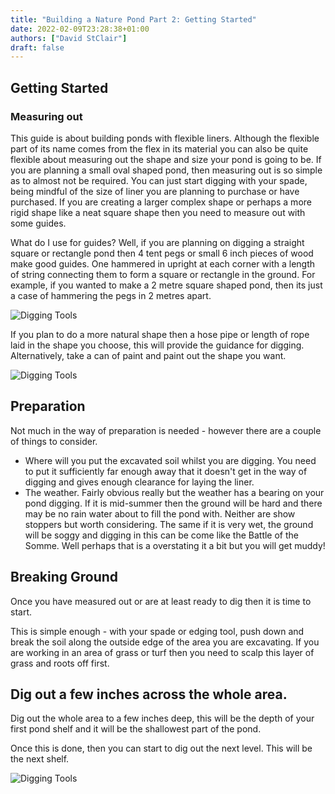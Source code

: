 ```yaml
---
title: "Building a Nature Pond Part 2: Getting Started"
date: 2022-02-09T23:28:38+01:00
authors: ["David StClair"]
draft: false
---
```

## Getting Started
### Measuring out 
This guide is about building ponds with flexible liners. Although the flexible part of its name comes from the flex in its material  you can also be quite flexible about measuring out the shape and size your pond is going to be.  If you are planning a small oval shaped pond, then measuring out is so simple as to almost not be required. You can just start digging with your spade, being mindful of the size of liner you are planning to purchase or have purchased.  If you are creating a larger complex shape or perhaps a more rigid shape like a neat square shape then you need to measure out with some guides. 

What do I use for guides?  Well, if you are planning on digging a straight square or rectangle pond then 4 tent pegs or small 6 inch pieces of wood make good guides. One hammered in upright at each corner with a length of string connecting them to form a square or rectangle in the ground.  For example, if you wanted to make a 2 metre square shaped pond, then its just a case of hammering the pegs in 2 metres apart.

![Digging Tools](../mark-out-pond-square.png)

If you plan to do a more natural shape then a hose pipe or length of rope laid in the shape you choose, this will provide the guidance for digging. Alternatively, take a can of paint and paint out the shape you want.

![Digging Tools](../marking-out-freeform.png)

## Preparation
Not much in the way of preparation is needed - however there are a couple of things to consider.

- Where will you put the excavated soil whilst you are digging. You need to put it sufficiently far enough away that it doesn't get in the way of digging and gives enough clearance for laying the liner. 
- The weather. Fairly obvious really but the weather has a bearing on your pond digging.  If it is mid-summer then the ground will be hard and there may be no rain water about to fill the pond with.  Neither are show stoppers but worth considering.  The same if it is very wet, the ground will be soggy and digging in this can be come like the Battle of the Somme. Well perhaps that is a overstating it a bit but you will get muddy!


## Breaking Ground
Once you have measured out or are at least ready to dig then it is time to start.

This is simple enough - with your spade or edging tool, push down and break the soil along the outside edge of the area you are excavating. If you are working in an area of grass or turf then you need to scalp this layer of grass and roots off first.

## Dig out a few inches across the whole area.  
Dig out the whole area to a few inches deep, this will be the depth of your first pond shelf and it will be the shallowest part of the pond. 

Once this is done, then you can start to dig out the next level.  This will be the next shelf.  

![Digging Tools](../excavation-2.jpg)